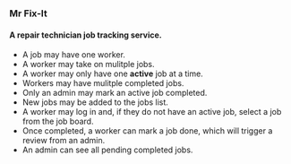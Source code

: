 ### Mr Fix-It
#### A repair technician job tracking service.

* A job may have one worker.
* A worker may take on mulitple jobs.
* A worker may only have one **active** job at a time.
* Workers may have mulitple completed jobs.
* Only an admin may mark an active job completed.
* New jobs may be added to the jobs list.
* A worker may log in and, if they do not have an active job, select a job from the job board.
* Once completed, a worker can mark a job done, which will trigger a review from an admin.
* An admin can see all pending completed jobs.